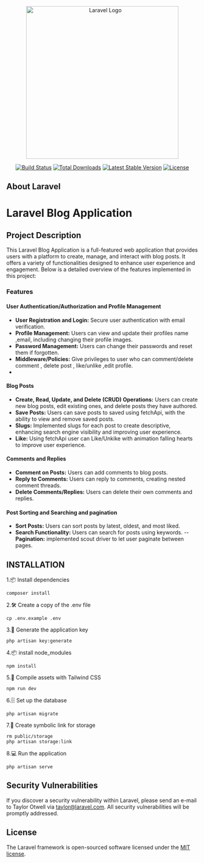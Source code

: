 <p align="center"><a href="https://laravel.com" target="_blank"><img src="https://raw.githubusercontent.com/laravel/art/master/logo-lockup/5%20SVG/2%20CMYK/1%20Full%20Color/laravel-logolockup-cmyk-red.svg" width="400" alt="Laravel Logo"></a></p>

<p align="center">
<a href="https://github.com/laravel/framework/actions"><img src="https://github.com/laravel/framework/workflows/tests/badge.svg" alt="Build Status"></a>
<a href="https://packagist.org/packages/laravel/framework"><img src="https://img.shields.io/packagist/dt/laravel/framework" alt="Total Downloads"></a>
<a href="https://packagist.org/packages/laravel/framework"><img src="https://img.shields.io/packagist/v/laravel/framework" alt="Latest Stable Version"></a>
<a href="https://packagist.org/packages/laravel/framework"><img src="https://img.shields.io/packagist/l/laravel/framework" alt="License"></a>
</p>

## About Laravel
# Laravel Blog Application

## Project Description

This Laravel Blog Application is a full-featured web application that provides users with a platform to create, manage, and interact with blog posts. It offers a variety of functionalities designed to enhance user experience and engagement. Below is a detailed overview of the features implemented in this project:

### Features

#### User Authentication/Authorization and Profile Management
- **User Registration and Login:** Secure user authentication with email verification.
- **Profile Management:** Users can view and update their profiles name ,email, including changing their profile images.
- **Password Management:** Users can change their passwords and reset them if forgotten.
- **Middleware/Policies:** Give privileges to user who can comment/delete comment , delete post , like/unlike ,edit profile.
- 
#### Blog Posts
- **Create, Read, Update, and Delete (CRUD) Operations:** Users can create new blog posts, edit existing ones, and delete posts they have authored.
- **Save Posts:** Users can save posts to saved using fetchApi, with the ability to view and remove saved posts.
- **Slugs:** Implemented slugs for each post to create descriptive, enhancing search engine visibility and improving
user experience.
- **Like:** Using fetchApi user can Like/Unkike with animation falling hearts to improve user experience. 

#### Comments and Replies
- **Comment on Posts:** Users can add comments to blog posts.
- **Reply to Comments:** Users can reply to comments, creating nested comment threads.
- **Delete Comments/Replies:** Users can delete their own comments and replies.

#### Post Sorting and Searching and pagination
- **Sort Posts:** Users can sort posts by latest, oldest, and most liked.
- **Search Functionality:** Users can search for posts using keywords.
-- **Pagination:** implemented scout driver to let user paginate between pages. 

## INSTALLATION
1.📦 Install dependencies
```
composer install
```
2.🛠️ Create a copy of the .env file
```
cp .env.example .env
```
3.🔑 Generate the application key
```
php artisan key:generate
```
4.📦 install node_modules
```
npm install
```
5.🚀 Compile assets with Tailwind CSS
```
npm run dev
```
6.🗄️ Set up the database
```
php artisan migrate
```
7.🔗 Create symbolic link for storage
```
rm public/storage
php artisan storage:link
```
8.💻 Run the application
```
php artisan serve
```






## Security Vulnerabilities

If you discover a security vulnerability within Laravel, please send an e-mail to Taylor Otwell via [taylor@laravel.com](mailto:taylor@laravel.com). All security vulnerabilities will be promptly addressed.

## License

The Laravel framework is open-sourced software licensed under the [MIT license](https://opensource.org/licenses/MIT).
